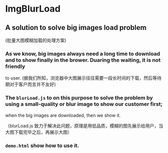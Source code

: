 # ImgBlurLoad

## A solution to solve big images load problem
(批量大图模糊加载的处理方案)


### As we know, big images always need a long time to download and to show finally in the brower. Duaring the waiting, it is not friendly
to user.
(据我们所知，浏览器中大图展示往往需要一段长时间的下载，然后等待期对于客户而言并不友好)


### The ``` blurLoad.js ``` to on this purpose to solve the problem by using a small-quality or blur image to show our customer first;
when the big images are downloaded, then we show it.

（blurLoad.js 致力于解决此问题，原理是用低品质，模糊的图先展示给用户，当大图下载完毕之后，再展示大图）

### ```demo.html``` show how to use it.  
